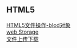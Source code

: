 ## HTML5  

[HTML5文件操作-blod对象](./list-1/Blob.md)     
[web Storage](./list-1/Storage.md)     
[文件上传下载](./list-1/文件上传下载.md)     
